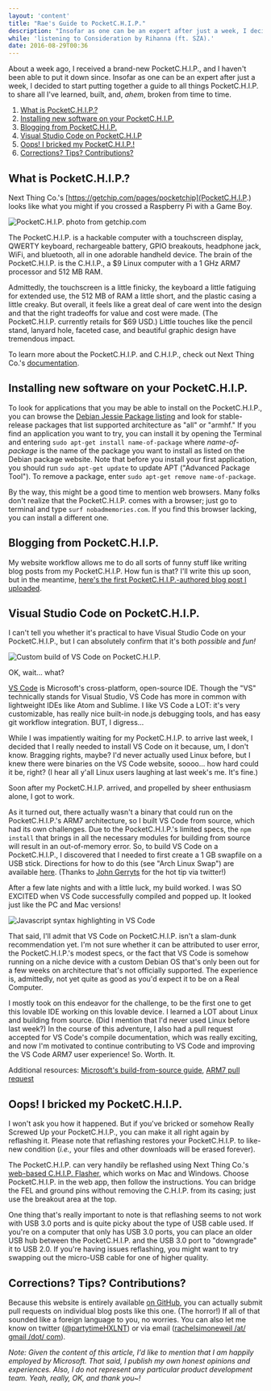 ```yaml
---
layout: 'content'
title: "Rae's Guide to PocketC.H.I.P."
description: "Insofar as one can be an expert after just a week, I decided to start putting together a guide to all things PocketC.H.I.P. to share all I've learned, built, and, ahem, broken from time to time."
while: 'listening to Consideration by Rihanna (ft. SZA).'
date: 2016-08-29T00:36
---
```


About a week ago, I received a brand-new PocketC.H.I.P., and I haven't been able to put it down since. Insofar as one can be an expert after just a week, I decided to start putting together a guide to all things PocketC.H.I.P. to share all I've learned, built, and, *ahem*, broken from time to time.

1. [What is PocketC.H.I.P.?](#what-is-pocketchip)
3. [Installing new software on your PocketC.H.I.P.](#installing-new-software-on-your-pocketchip)
4. [Blogging from PocketC.H.I.P.](#blogging-from-pocketchip)
5. [Visual Studio Code on PocketC.H.I.P](#visual-studio-code-on-pocketchip)
6. [Oops! I bricked my PocketC.H.I.P.!](#oops-i-bricked-my-pocketchip)
7. [Corrections? Tips? Contributions?](#corrections-tips-contributions) 

## What is PocketC.H.I.P.?

Next Thing Co.'s [https://getchip.com/pages/pocketchip](PocketC.H.I.P.) looks like what you might if you crossed a Raspberry Pi with a Game Boy. 

![PocketC.H.I.P. photo from getchip.com](/img/pocket.jpg)

The PocketC.H.I.P. is a hackable computer with a touchscreen display, QWERTY keyboard, rechargeable battery, GPIO breakouts, headphone jack, WiFi, and bluetooth, all in one adorable handheld device. The brain of the PocketC.H.I.P. is the C.H.I.P., a $9 Linux computer with a 1 GHz ARM7 processor and 512 MB RAM. 

Admittedly, the touchscreen is a little finicky, the keyboard a little fatiguing for extended use, the 512 MB of RAM a little short, and the plastic casing a little creaky. But overall, it feels like a great deal of care went into the design and that the right tradeoffs for value and cost were made. (The PocketC.H.I.P. currently retails for $69 USD.) Little touches like the pencil stand, lanyard hole, faceted case, and beautiful graphic design have tremendous impact.

To learn more about the PocketC.H.I.P. and C.H.I.P., check out Next Thing Co.'s [documentation](http://docs.getchip.com/).

## Installing new software on your PocketC.H.I.P.

To look for applications that you may be able to install on the PocketC.H.I.P., you can browse the [Debian Jessie Package listing](https://packages.debian.org/jessie/) and look for stable-release packages that list supported architecture as "all" or "armhf." If you find an application you want to try, you can install it by opening the Terminal and entering `sudo apt-get install name-of-package` where *name-of-package* is the name of the package you want to install as listed on the Debian package website. Note that before you install your first application, you should run `sudo apt-get update` to update APT ("Advanced Package Tool"). To remove a package, enter `sudo apt-get remove name-of-package`.

By the way, this might be a good time to mention web browsers. Many folks don't realize that the PocketC.H.I.P. comes with a browser; just go to terminal and type `surf nobadmemories.com`. If you find this browser lacking, you can install a different one.

## Blogging from PocketC.H.I.P.

My website workflow allows me to do all sorts of funny stuff like writing blog posts from my PocketC.H.I.P. How fun is that? I'll write this up soon, but in the meantime, [here's the first PocketC.H.I.P.-authored blog post I uploaded](http://nobadmemories.com/blog/2016/08/whaaa-blogging-from-my-pocketchip).

## Visual Studio Code on PocketC.H.I.P.

I can't tell you whether it's practical to have Visual Studio Code on your PocketC.H.I.P., but I can absolutely confirm that it's both *possible* and *fun!*

![Custom build of VS Code on PocketC.H.I.P.](/img/vscode2.jpg)

OK, wait... what?

[VS Code](http://code.visualstudio.com) is Microsoft's cross-platform, open-source IDE. Though the "VS" technically stands for Visual Studio, VS Code has more in common with lightweight IDEs like Atom and Sublime. I like VS Code a LOT: it's very customizable, has really nice built-in node.js debugging tools, and has easy git workflow integration. BUT, I digress...

While I was impatiently waiting for my PocketC.H.I.P. to arrive last week, I decided that I really needed to install VS Code on it because, um, I don't know. Bragging rights, maybe? I'd never actually used Linux before, but I knew there were binaries on the VS Code website, soooo... how hard could it be, right? (I hear all y'all Linux users laughing at last week's me. It's fine.)

Soon after my PocketC.H.I.P. arrived, and propelled by sheer enthusiasm alone, I got to work. 

As it turned out, there actually wasn't a binary that could run on the PocketC.H.I.P.'s ARM7 architecture, so I built VS Code from source, which had its own challenges. Due to the PocketC.H.I.P.'s limited specs, the `npm install` that brings in all the necessary modules for building from source will result in an out-of-memory error. So, to build VS Code on a PocketC.H.I.P., I discovered that I needed to first create a 1 GB swapfile on a USB stick. Directions for how to do this (see "Arch Linux Swap") are available [here](http://raspberrypimaker.com/adding-swap-to-the-raspberrypi/). (Thanks to [John Gerryts](https://twitter.com/phonikg) for the hot tip via twitter!) 

After a few late nights and with a little luck, my build worked. I was SO EXCITED when VS Code successfully compiled and popped up. It looked just like the PC and Mac versions! 

![Javascript syntax highlighting in VS Code](/img/pocketjavascript.jpg)

That said, I'll admit that VS Code on PocketC.H.I.P. isn't a slam-dunk recommendation yet. I'm not sure whether it can be attributed to user error, the PocketC.H.I.P.'s modest specs, or the fact that VS Code is somehow running on a niche device with a custom Debian OS that's only been out for a few weeks on architecture that's not officially supported. The experience is, admittedly, not yet quite as good as you'd expect it to be on a Real Computer.

I mostly took on this endeavor for the challenge, to be the first one to get this lovable IDE working on this lovable device. I learned a LOT about Linux and building from source. (Did I mention that I'd never used Linux before last week?) In the course of this adventure, I also had a pull request accepted for VS Code's compile documentation, which was really exciting, and now I'm motivated to continue contributing to VS Code and improving the VS Code ARM7 user experience! So. Worth. It.

Additional resources: [Microsoft's build-from-source guide](https://github.com/Microsoft/vscode/wiki/How-to-Contribute#build-and-run-from-source), [ARM7 pull request](https://github.com/Microsoft/vscode/pull/10923)

## Oops! I bricked my PocketC.H.I.P.

I won't ask you how it happened. But if you've bricked or somehow Really Screwed Up your PocketC.H.I.P., you can make it all right again by reflashing it. Please note that reflashing restores your PocketC.H.I.P. to like-new condition (*i.e.,* your files and other downloads will be erased forever).

The PocketC.H.I.P. can very handily be reflashed using Next Thing Co.'s [web-based C.H.I.P. Flasher](http://flash.getchip.com/), which works on Mac and Windows. Choose PocketC.H.I.P. in the web app, then follow the instructions. You can bridge the FEL and ground pins without removing the C.H.I.P. from its casing; just use the breakout area at the top.

One thing that's really important to note is that reflashing seems to not work with USB 3.0 ports and is quite picky about the type of USB cable used. If you're on a computer that only has USB 3.0 ports, you can place an older USB hub between the PocketC.H.I.P. and the USB 3.0 port to "downgrade" it to USB 2.0. If you're having issues reflashing, you might want to try swapping out the micro-USB cable for one of higher quality.

## Corrections? Tips? Contributions?

Because this website is entirely available [on GitHub](https://github.com/hxlnt/nobadmemories.com/tree/master/src/render/posts), you can actually submit pull requests on individual blog posts like this one. (The horror!) If all of that sounded like a foreign language to you, no worries. You can also let me know on twitter ([@partytimeHXLNT](http://www.twitter.com/partytimehxlnt)) or via email ([rachelsimoneweil /at/ gmail /dot/ com](mailto:rachelsimoneweil@gmail.com)).

*Note: Given the content of this article, I'd like to mention that I am happily employed by Microsoft. That said, I publish my own honest opinions and experiences. Also, I do not represent any particular product development team. Yeah, really, OK, and thank you~!*
